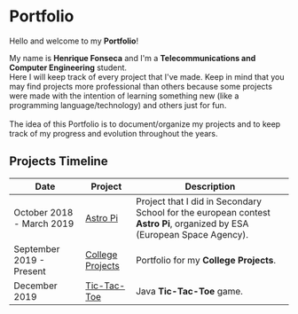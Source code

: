 # Portfolio

Hello and welcome to my **Portfolio**!

My name is **Henrique Fonseca** and I'm a **Telecommunications and Computer Engineering** student. <br>
Here I will keep track of every project that I've made. Keep in mind that you may find projects more professional than others because some projects were made with the intention of learning something new (like a programming language/technology) and others just for fun. <br>
<br>
The idea of this Portfolio is to document/organize my projects and to keep track of my progress and evolution throughout the years.


## Projects Timeline

| Date| Project| Description|
|---	|---	|---	|
|October 2018 - March 2019| [Astro Pi](https://github.com/henrique-efonseca/AstroPi)| Project that I did in Secondary School for the european contest **Astro Pi**, organized by ESA (European Space Agency).|
|September 2019 - Present | [College Projects](https://github.com/henrique-efonseca/College-Projects)| Portfolio for my **College Projects**.|
| December 2019| [Tic-Tac-Toe](https://github.com/henrique-efonseca/Tic-Tac-Toe)| Java **Tic-Tac-Toe** game.|
